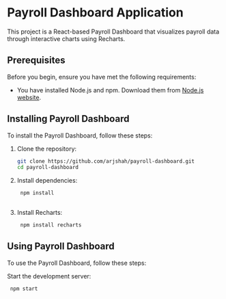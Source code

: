 # Payroll Dashboard Application

This project is a React-based Payroll Dashboard that visualizes payroll data through interactive charts using Recharts.

## Prerequisites

Before you begin, ensure you have met the following requirements:

* You have installed Node.js and npm. Download them from [Node.js website](https://nodejs.org/).

## Installing Payroll Dashboard

To install the Payroll Dashboard, follow these steps:

1. Clone the repository:
   ```bash
   git clone https://github.com/arjshah/payroll-dashboard.git
   cd payroll-dashboard

2. Install dependencies:
   ```bash
    npm install
  
3. Install Recharts:
   ```bash
    npm install recharts

## Using Payroll Dashboard
To use the Payroll Dashboard, follow these steps:

  Start the development server:
   ```bash
    npm start

